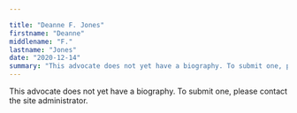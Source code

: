 ```yaml
---

title: "Deanne F. Jones"
firstname: "Deanne"
middlename: "F."
lastname: "Jones"
date: "2020-12-14"
summary: "This advocate does not yet have a biography. To submit one, please contact the site administrator."
---
```

This advocate does not yet have a biography. To submit one, please contact the site administrator.


